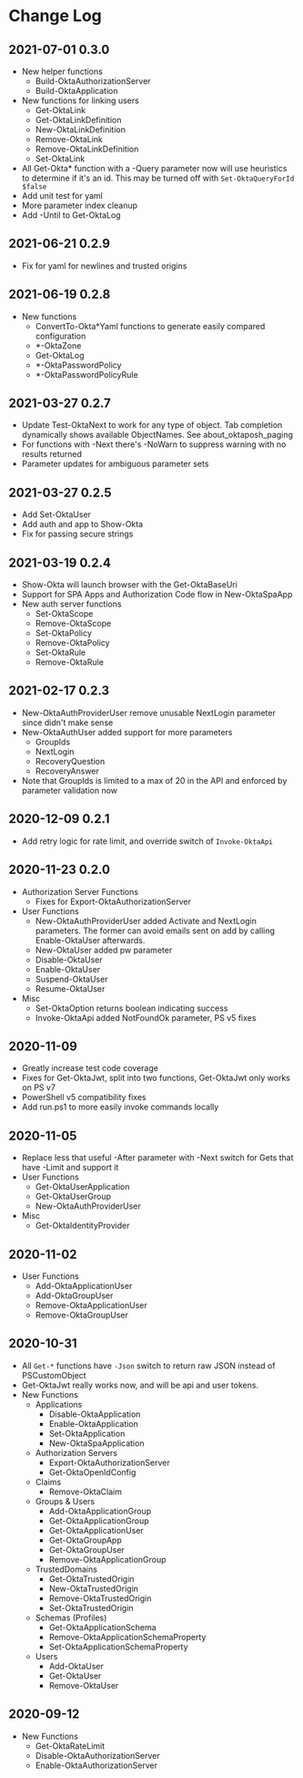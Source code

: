 # Change Log

## 2021-07-01 0.3.0

* New helper functions
  * Build-OktaAuthorizationServer
  * Build-OktaApplication
* New functions for linking users
  * Get-OktaLink
  * Get-OktaLinkDefinition
  * New-OktaLinkDefinition
  * Remove-OktaLink
  * Remove-OktaLinkDefinition
  * Set-OktaLink
* All Get-Okta* function with a -Query parameter now will use heuristics to determine if it's an id. This may be turned off with `Set-OktaQueryForId $false`
* Add unit test for yaml
* More parameter index cleanup
* Add -Until to Get-OktaLog

## 2021-06-21 0.2.9

* Fix for yaml for newlines and trusted origins

## 2021-06-19 0.2.8

* New functions
  * ConvertTo-Okta*Yaml functions to generate easily compared configuration
  * *-OktaZone
  * Get-OktaLog
  * *-OktaPasswordPolicy
  * *-OktaPasswordPolicyRule

## 2021-03-27 0.2.7

* Update Test-OktaNext to work for any type of object. Tab completion dynamically shows available ObjectNames. See about_oktaposh_paging
* For functions with -Next there's -NoWarn to suppress warning with no results returned
* Parameter updates for ambiguous parameter sets

## 2021-03-27 0.2.5

* Add Set-OktaUser
* Add auth and app to Show-Okta
* Fix for passing secure strings

## 2021-03-19 0.2.4

* Show-Okta will launch browser with the Get-OktaBaseUri
* Support for SPA Apps and Authorization Code flow in New-OktaSpaApp
* New auth server functions
  * Set-OktaScope
  * Remove-OktaScope
  * Set-OktaPolicy
  * Remove-OktaPolicy
  * Set-OktaRule
  * Remove-OktaRule

## 2021-02-17 0.2.3

* New-OktaAuthProviderUser remove unusable NextLogin parameter since didn't make sense
* New-OktaAuthUser added support for more parameters
  * GroupIds
  * NextLogin
  * RecoveryQuestion
  * RecoveryAnswer
* Note that GroupIds is limited to a max of 20 in the API and enforced by parameter validation now

## 2020-12-09 0.2.1

* Add retry logic for rate limit, and override switch of `Invoke-OktaApi`

## 2020-11-23 0.2.0

* Authorization Server Functions
  * Fixes for Export-OktaAuthorizationServer
* User Functions
  * New-OktaAuthProviderUser added Activate and NextLogin parameters. The former can avoid emails sent on add by calling Enable-OktaUser afterwards.
  * New-OktaUser added pw parameter
  * Disable-OktaUser
  * Enable-OktaUser
  * Suspend-OktaUser
  * Resume-OktaUser
* Misc
  * Set-OktaOption returns boolean indicating success
  * Invoke-OktaApi added NotFoundOk parameter, PS v5 fixes

## 2020-11-09

* Greatly increase test code coverage
* Fixes for Get-OktaJwt, split into two functions, Get-OktaJwt only works on PS v7
* PowerShell v5 compatibility fixes
* Add run.ps1 to more easily invoke commands locally

## 2020-11-05

* Replace less that useful -After parameter with -Next switch for Gets that have -Limit and support it
* User Functions
  * Get-OktaUserApplication
  * Get-OktaUserGroup
  * New-OktaAuthProviderUser
* Misc
  * Get-OktaIdentityProvider

## 2020-11-02

* User Functions
  * Add-OktaApplicationUser
  * Add-OktaGroupUser
  * Remove-OktaApplicationUser
  * Remove-OktaGroupUser

## 2020-10-31

* All `Get-*` functions have `-Json` switch to return raw JSON instead of PSCustomObject
* Get-OktaJwt really works now, and will be api and user tokens.
* New Functions
  * Applications
    * Disable-OktaApplication
    * Enable-OktaApplication
    * Set-OktaApplication
    * New-OktaSpaApplication
  * Authorization Servers
    * Export-OktaAuthorizationServer
    * Get-OktaOpenIdConfig
  * Claims
    * Remove-OktaClaim
  * Groups & Users
    * Add-OktaApplicationGroup
    * Get-OktaApplicationGroup
    * Get-OktaApplicationUser
    * Get-OktaGroupApp
    * Get-OktaGroupUser
    * Remove-OktaApplicationGroup
  * TrustedDomains
    * Get-OktaTrustedOrigin
    * New-OktaTrustedOrigin
    * Remove-OktaTrustedOrigin
    * Set-OktaTrustedOrigin
  * Schemas (Profiles)
    * Get-OktaApplicationSchema
    * Remove-OktaApplicationSchemaProperty
    * Set-OktaApplicationSchemaProperty
  * Users
    * Add-OktaUser
    * Get-OktaUser
    * Remove-OktaUser

## 2020-09-12

* New Functions
  * Get-OktaRateLimit
  * Disable-OktaAuthorizationServer
  * Enable-OktaAuthorizationServer
